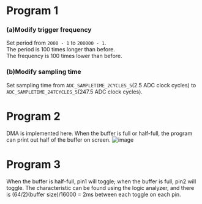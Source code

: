 # Program 1
### (a)Modify trigger frequency
Set period from `2000 - 1` to `200000 - 1`.  
The period is 100 times longer than before.  
The frequency is 100 times lower than before.
### (b)Modify sampling time
Set sampling time from `ADC_SAMPLETIME_2CYCLES_5`(2.5 ADC clock cycles) to `ADC_SAMPLETIME_247CYCLES_5`(247.5 ADC clock cycles).  

# Program 2
DMA is implemented here. When the buffer is full or half-full, the program can print out half of the buffer on screen.
![image](https://github.com/chenjoachim/embedded-system/assets/101912090/8dd703dc-4efd-401d-841a-8cf1e5ec70a5)

# Program 3
When the buffer is half-full, pin1 will toggle; when the buffer is full, pin2 will toggle. 
The characteristic can be found using the logic analyzer, and there is (64/2)(buffer size)/16000 = 2ms between each toggle on each pin.
